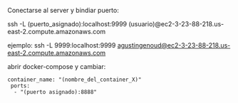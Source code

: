 Conectarse al server y bindiar puerto:

ssh -L (puerto_asignado):localhost:9999 (usuario)@ec2-3-23-88-218.us-east-2.compute.amazonaws.com

ejemplo:
    ssh -L 9999:localhost:9999 agustingenoud@ec2-3-23-88-218.us-east-2.compute.amazonaws.com


abrir docker-compose y cambiar:

    container_name: "(nombre_del_container_X)"
     ports:
      - "(puerto asignado):8888"
